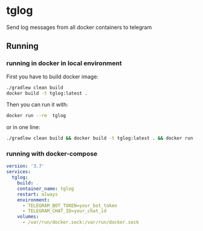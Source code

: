 # tglog
Send log messages from all docker containers to telegram

## Running

### running in docker in local environment

First you have to build docker image: 
```bash
./gradlew clean build
docker build -t tglog:latest .
```

Then you can run it with:
```bash 
docker run --rm  tglog
```
or in one line: 
```bash
./gradlew clean build && docker build -t tglog:latest . && docker run --rm  tglog
```

### running with docker-compose

```yaml 
version: '3.7'
services:
  tglog:
    build: .
    container_name: tglog
    restart: always
    environment:
      - TELEGRAM_BOT_TOKEN=your_bot_token
      - TELEGRAM_CHAT_ID=your_chat_id
    volumes:
      - /var/run/docker.sock:/var/run/docker.sock
```



